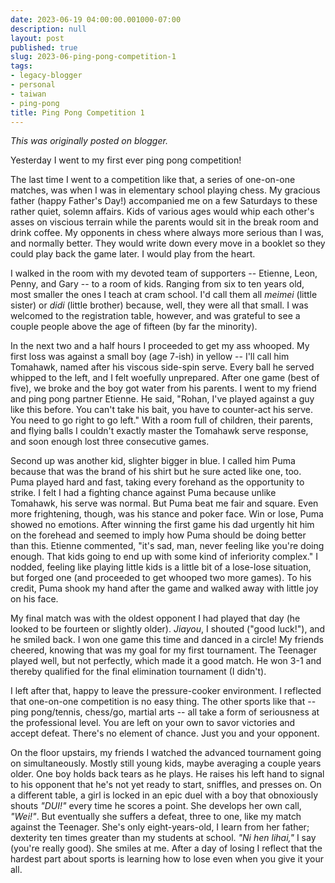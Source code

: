 ```yaml
---
date: 2023-06-19 04:00:00.001000-07:00
description: null
layout: post
published: true
slug: 2023-06-ping-pong-competition-1
tags:
- legacy-blogger
- personal
- taiwan
- ping-pong
title: Ping Pong Competition 1
---
```



*This was originally posted on blogger.*

Yesterday I went to my first ever ping pong competition!

The last time I went to a competition like that, a series of one-on-one matches, was when I was in elementary school playing chess. My gracious father (happy Father's Day!) accompanied me on a few Saturdays to these rather quiet, solemn affairs. Kids of various ages would whip each other's asses on viscious terrain while the parents would sit in the break room and drink coffee. My opponents in chess where always more serious than I was, and normally better. They would write down every move in a booklet so they could play back the game later. I would play from the heart.

I walked in the room with my devoted team of supporters -- Etienne,
Leon, Penny, and Gary -- to a room of kids. Ranging from six to ten years old, most smaller the ones I teach at cram school. I'd call them all *meimei* (little sister) or *didi* (little brother) because, well, they were all that small. I was welcomed to the registration table, however, and was grateful to see a couple people above the age of fifteen (by far the minority).

In the next two and a half hours I proceeded to get my ass whooped. My first loss was against a small boy (age 7-ish) in yellow -- I'll call him Tomahawk, named after his viscous side-spin serve. Every ball he served whipped to the left, and I felt woefully unprepared. After one game (best of five), we broke and the boy got water from his parents. I went to my friend and ping pong partner Etienne. He said, "Rohan, I've played against a guy like this before. You can't take his bait, you have to counter-act his serve. You need to go right to go left." With a room full of children, their parents, and flying balls I couldn't exactly master the Tomahawk serve response, and soon enough lost three consecutive games.  


Second up was another kid, slighter bigger in blue. I called him Puma because that was the brand of his shirt but he sure acted like one, too. Puma played hard and fast, taking every forehand as the opportunity to strike. I felt I had a fighting chance against Puma because unlike Tomahawk, his serve was normal. But Puma beat me fair and square. Even more frightening, though, was his stance and poker face. Win or lose, Puma showed no emotions. After winning the first game his dad urgently hit him on the forehead and seemed to imply how Puma should be doing better than this. Etienne commented, "it's sad, man, never feeling like you're doing enough. That kids going to end up with some kind of inferiority complex." I nodded, feeling like playing little kids is a little bit of a lose-lose situation, but forged one (and proceeded to get whooped two more games). To his credit, Puma shook my hand after the game and walked away with little joy on his face.  


My final match was with the oldest opponent I had played that day (he looked to be fourteen or slightly older). *Jiayou*, I shouted ("good luck!"), and he smiled back. I won one game this time and danced in a circle! My friends cheered, knowing that was my goal for my first tournament. The Teenager played well, but not perfectly, which made it a good match. He won 3-1 and thereby qualified for the final elimination tournament (I didn't).

I left after that, happy to leave the pressure-cooker environment. I reflected that one-on-one competition is no easy thing. The other sports like that -- ping pong/tennis, chess/go, martial arts -- all take a form of seriousness at the professional level. You are left on your own to savor victories and accept defeat. There's no element of chance. Just you and your opponent.

On the floor upstairs, my friends I watched the advanced tournament going on simultaneously. Mostly still young kids, maybe averaging a couple years older. One boy holds back tears as he plays. He raises his left hand to signal to his opponent that he's not yet ready to start, sniffles, and presses on. On a different table, a girl is locked in an epic duel with a boy that obnoxiously shouts *"DUI!"* every time he scores a point. She develops her own call, *"Wei!"*. But eventually she suffers a defeat, three to one, like my match against the Teenager. She's only eight-years-old, I learn from her father; dexterity ten times greater than my students at school. *"Ni hen lihai,"* I say (you're really good). She smiles at me. After a day of losing I reflect that the hardest part about sports is learning how to lose even when you give it your all.  


  


